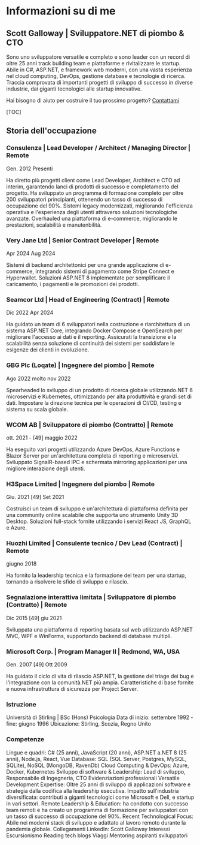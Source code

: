# Informazioni su di me

## Scott Galloway | Sviluppatore.NET di piombo & CTO

<!--category-- resume , introduction -->
Sono uno sviluppatore versatile e completo e sono leader con un record di oltre 25 anni track building team e piattaforme e rivitalizzare le startup.
Abile in C#, ASP.NET, e framework web moderni, con una vasta esperienza nel cloud computing, DevOps, gestione database e tecnologie di ricerca. Traccia comprovata di importanti progetti di sviluppo di successo in diverse industrie, dai giganti tecnologici alle startup innovative.

Hai bisogno di aiuto per costruire il tuo prossimo progetto? [Contattami](mailto:scott.galloway@gmail.com)

[TOC]

## Storia dell'occupazione

### Consulenza | Lead Developer / Architect / Managing Director | Remote

Gen. 2012 Presenti

Ha diretto più progetti client come Lead Developer, Architect e CTO ad interim, garantendo lanci di prodotti di successo e completamento del progetto.
Ha sviluppato un programma di formazione completo per oltre 200 sviluppatori principianti, ottenendo un tasso di successo di occupazione del 90%.
Sistemi legacy modernizzati, migliorando l'efficienza operativa e l'esperienza degli utenti attraverso soluzioni tecnologiche avanzate.
Overhauled una piattaforma di e-commerce, migliorando le prestazioni, scalabilità e manutenbilità.

### Very Jane Ltd | Senior Contract Developer | Remote

Apr 2024 Aug 2024

Sistemi di backend architettonici per una grande applicazione di e-commerce, integrando sistemi di pagamento come Stripe Connect e Hyperwallet.
Soluzioni ASP.NET 8 implementate per semplificare il caricamento, i pagamenti e le promozioni dei prodotti.

### Seamcor Ltd | Head of Engineering (Contract) | Remote

Dic 2022 Apr 2024

Ha guidato un team di 6 sviluppatori nella costruzione e riarchitettura di un sistema ASP.NET Core, integrando Docker Compose e OpenSearch per migliorare l'accesso ai dati e il reporting.
Assicurati la transizione e la scalabilità senza soluzione di continuità dei sistemi per soddisfare le esigenze dei clienti in evoluzione.

### GBG Plc (Loqate) | Ingegnere del piombo | Remote

Ago 2022  molto nov 2022

Spearheaded lo sviluppo di un prodotto di ricerca globale utilizzando.NET 6 microservizi e Kubernetes, ottimizzando per alta produttività e grandi set di dati.
Impostare la direzione tecnica per le operazioni di CI/CD, testing e sistema su scala globale.

### WCOM AB | Sviluppatore di piombo (Contratto) | Remote

ott. 2021 - [49] maggio 2022

Ha eseguito vari progetti utilizzando Azure DevOps, Azure Functions e Blazor Server per un'architettura completa di reporting e microservizi.
Sviluppato SignalR-based IPC e schermata mirroring applicazioni per una migliore interazione degli utenti.

### H3Space Limited | Ingegnere del piombo | Remote

Giu. 2021 [49] Set 2021

Costruisci un team di sviluppo e un'architettura di piattaforma definita per una community online scalabile che supporta uno strumento Unity 3D Desktop.
Soluzioni full-stack fornite utilizzando i servizi React JS, GraphQL e Azure.

### Huozhi Limited | Consulente tecnico / Dev Lead (Contract) | Remote

giugno 2018

Ha fornito la leadership tecnica e la formazione del team per una startup, tornando a risolvere le sfide di sviluppo e rilascio.

### Segnalazione interattiva limitata | Sviluppatore di piombo (Contratto) | Remote

Dic 2015 [49] giu 2021

Sviluppata una piattaforma di reporting basata sul web utilizzando ASP.NET MVC, WPF e WinForms, supportando backend di database multipli.

### Microsoft Corp. | Program Manager II | Redmond, WA, USA

Gen. 2007 [49] Ott 2009

Ha guidato il ciclo di vita di rilascio ASP.NET, la gestione del triage dei bug e l'integrazione con la comunità.NET più ampia.
Caratteristiche di base fornite e nuova infrastruttura di sicurezza per Project Server.

### Istruzione

Università di Stirling | BSc (Hons) Psicologia
Data di inizio: settembre 1992 - fine: giugno 1996
Ubicazione: Stirling, Scozia, Regno Unito

### Competenze

Lingue e quadri: C# (25 anni), JavaScript (20 anni), ASP.NET a.NET 8 (25 anni), Node.js, React, Vue
Database: SQL (SQL Server, Postgres, MySQL, SQLite), NoSQL (MongoDB, RavenDb)
Cloud Computing & DevOps: Azure, Docker, Kubernetes
Sviluppo di software & Leadership: Lead di sviluppo, Responsabile di Ingegneria, CTO
Evidenziazioni professionali
Versatile Development Expertise: Oltre 25 anni di sviluppo di applicazioni software e strategia dalla codifica alla leadership esecutiva.
Impatto sull'industria diversificata: contributi a giganti tecnologici come Microsoft e Dell, e startup in vari settori.
Remote Leadership & Education: ha condotto con successo team remoti e ha creato un programma di formazione per sviluppatori con un tasso di successo di occupazione del 90%.
Recent Technological Focus: Abile nei moderni stack di sviluppo e adattato al lavoro remoto durante la pandemia globale.
Collegamenti
LinkedIn: Scott Galloway
Interessi
Escursionismo
Reading tech blogs
Viaggi
Mentoring aspiranti sviluppatori